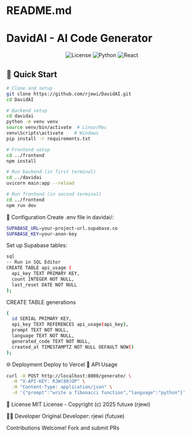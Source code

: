 # README.md
# DavidAI - AI Code Generator

<p align="center">
  <img src="https://img.shields.io/badge/License-MIT-green.svg" alt="License">
  <img src="https://img.shields.io/badge/Python-3.9+-blue.svg" alt="Python">
  <img src="https://img.shields.io/badge/React-18+-61DAFB.svg" alt="React">
</p>

## 🚀 Quick Start

```bash
# Clone and setup
git clone https://github.com/rjewi/DavidAI.git
cd DavidAI

# Backend setup
cd davidai
python -m venv venv
source venv/bin/activate  # Linux/Mac
venv\Scripts\activate    # Windows
pip install -r requirements.txt

# Frontend setup
cd ../frontend
npm install

# Run backend (in first terminal)
cd ../davidai
uvicorn main:app --reload

# Run frontend (in second terminal)
cd ../frontend
npm run dev
```
🔧 Configuration
Create .env file in davidai/:

```bash
SUPABASE_URL=your-project-url.supabase.co
SUPABASE_KEY=your-anon-key
```
Set up Supabase tables:
```bash
sql
-- Run in SQL Editor
CREATE TABLE api_usage (
  api_key TEXT PRIMARY KEY,
  count INTEGER NOT NULL,
  last_reset DATE NOT NULL
);
```
CREATE TABLE generations 
```bash
(
  id SERIAL PRIMARY KEY,
  api_key TEXT REFERENCES api_usage(api_key),
  prompt TEXT NOT NULL,
  language TEXT NOT NULL,
  generated_code TEXT NOT NULL,
  created_at TIMESTAMPTZ NOT NULL DEFAULT NOW()
);
```
🌐 Deployment
Deploy to Vercel
📖 API Usage
```bash
curl -X POST http://localhost:8000/generate/ \
  -H "X-API-KEY: RJW(80)OP" \
  -H "Content-Type: application/json" \
  -d '{"prompt":"write a fibonacci function","language":"python"}'
```
📜 License
MIT License - Copyright (c) 2025 futuxe (rjewi)

👨‍💻 Developer
Original Developer: rjewi (futuxe)

Contributions Welcome! Fork and submit PRs
